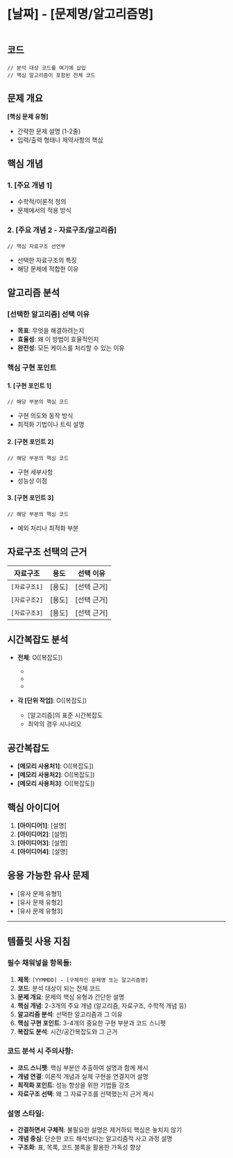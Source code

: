 # [날짜] - [문제명/알고리즘명]

```table-of-contents
```

## 코드
```[언어]
// 분석 대상 코드를 여기에 삽입
// 핵심 알고리즘이 포함된 전체 코드
```

## 문제 개요
**[핵심 문제 유형]**
- 간략한 문제 설명 (1-2줄)
- 입력/출력 형태나 제약사항의 핵심

## 핵심 개념

### 1. [주요 개념 1]
- 수학적/이론적 정의
- 문제에서의 적용 방식

### 2. [주요 개념 2 - 자료구조/알고리즘]
```[언어]
// 핵심 자료구조 선언부
```
- 선택한 자료구조의 특징
- 해당 문제에 적합한 이유

## 알고리즘 분석

### [선택한 알고리즘] 선택 이유
- **목표**: 무엇을 해결하려는지
- **효율성**: 왜 이 방법이 효율적인지
- **완전성**: 모든 케이스를 처리할 수 있는 이유

### 핵심 구현 포인트

#### 1. [구현 포인트 1]
```[언어]
// 해당 부분의 핵심 코드
```
- 구현 의도와 동작 방식
- 최적화 기법이나 트릭 설명

#### 2. [구현 포인트 2]
```[언어]
// 해당 부분의 핵심 코드
```
- 구현 세부사항
- 성능상 이점

#### 3. [구현 포인트 3]
```[언어]
// 해당 부분의 핵심 코드
```
- 예외 처리나 최적화 부분

## 자료구조 선택의 근거

| 자료구조 | 용도 | 선택 이유 |
|---------|------|-----------|
| `[자료구조1]` | [용도] | [선택 근거] |
| `[자료구조2]` | [용도] | [선택 근거] |
| `[자료구조3]` | [용도] | [선택 근거] |

## 시간복잡도 분석

- **전체**: O([복잡도])
  - [변수1]: [설명]
  - [변수2]: [설명]
  - [변수3]: [설명]

- **각 [단위 작업]**: O([복잡도])
  - [알고리즘]의 표준 시간복잡도
  - 최악의 경우 시나리오

## 공간복잡도
- **[메모리 사용처1]**: O([복잡도])
- **[메모리 사용처2]**: O([복잡도])
- **[메모리 사용처3]**: O([복잡도])

## 핵심 아이디어
1. **[아이디어1]**: [설명]
2. **[아이디어2]**: [설명]  
3. **[아이디어3]**: [설명]
4. **[아이디어4]**: [설명]

## 응용 가능한 유사 문제
- [유사 문제 유형1]
- [유사 문제 유형2]
- [유사 문제 유형3]

---

## 템플릿 사용 지침

### 필수 채워넣을 항목들:
1. **제목**: `[YYMMDD] - [구체적인 문제명 또는 알고리즘명]`
2. **코드**: 분석 대상이 되는 전체 코드
3. **문제 개요**: 문제의 핵심 유형과 간단한 설명
4. **핵심 개념**: 2-3개의 주요 개념 (알고리즘, 자료구조, 수학적 개념 등)
5. **알고리즘 분석**: 선택한 알고리즘과 그 이유
6. **핵심 구현 포인트**: 3-4개의 중요한 구현 부분과 코드 스니펫
7. **복잡도 분석**: 시간/공간복잡도와 그 근거

### 코드 분석 시 주의사항:
- **코드 스니펫**: 핵심 부분만 추출하여 설명과 함께 제시
- **개념 연결**: 이론적 개념과 실제 구현을 연결지어 설명
- **최적화 포인트**: 성능 향상을 위한 기법들 강조
- **자료구조 선택**: 왜 그 자료구조를 선택했는지 근거 제시

### 설명 스타일:
- **간결하면서 구체적**: 불필요한 설명은 제거하되 핵심은 놓치지 않기
- **개념 중심**: 단순한 코드 해석보다는 알고리즘적 사고 과정 설명
- **구조화**: 표, 목록, 코드 블록을 활용한 가독성 향상